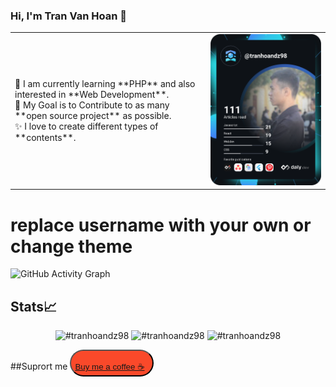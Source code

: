 ### Hi, I'm Tran Van Hoan 👋
<!--
**tranhoandz98/tranhoandz98** is a ✨ _special_ ✨ repository because its `README.md` (this file) appears on your GitHub profile.
Here are some ideas to get you started:
- 🔭 I’m currently working on ...
- 🌱 I’m currently learning ...
- 👯 I’m looking to collaborate on ...
- 🤔 I’m looking for help with ...
- 💬 Ask me about ...
- 📫 How to reach me: ...
- 😄 Pronouns: ...
- ⚡ Fun fact: ...
-->

<table>
<tr>
  <td valign="center">
    🌱 I am currently learning **PHP** and also interested in **Web Development**.</br>
    🎯 My Goal is to Contribute to as many **open source project** as possible.</br>
    ✨ I love to create different types of **contents**.</br>
<td >
    <a href="https://app.daily.dev/DailyDevTips"><img src="https://github.com/tranhoandz98/tranhoandz98/blob/develop/devcard.svg" width="400" alt="Van Hoan Tran's Dev Card"/></a>
  </td>

</tr>
</table>

# replace username with your own or change theme
![GitHub Activity Graph](https://activity-graph.herokuapp.com/graph?username=#tranhoandz98&theme=dracula&hide_border=true)

## Stats📈
<p align="center">
<img width="40%" src="https://github-readme-stats.vercel.app/api/top-langs?username=#tranhoandz98&show_icons=true&theme=dracula&title_color=ff8000&text_color=ffffff&bg_color=6a6a6a&locale=en&layout=compact&hide_border=true" alt="#tranhoandz98" /> 
<img width="48%" src="https://github-readme-stats.vercel.app/api?username=#tranhoandz98&show_icons=true&theme=dracula&title_color=ff8000&text_color=ffffff&bg_color=6a6a6a&locale=en&hide_border=true" alt="#tranhoandz98" />
<img width="48%" src="https://github-readme-streak-stats.herokuapp.com/?user=#tranhoandz98&theme=highcontrast&hide_border=true" alt="#tranhoandz98" />
</p>


<!--START_SECTION:activity-->
<!--END_SECTION:activity-->

##Suprort me
<button class="MuiButtonBase-root MuiButton-root MuiButton-contained CardButton MuiButton-fullWidth" tabindex="0" type="button" data-testid="5e6283b0-3541-4076-9cee-a36bb7ba4630" aria-label="Buy me a coffee ☕️" style="border-radius: 36px; background-color: rgb(250, 73, 42); color: rgb(255, 255, 255); font-family: Jost, sans-serif; text-transform: none; box-shadow: none;"><span class="MuiButton-label"><span style="padding: 6px;">   
  <a href="https://www.buymeacoffee.com/tranhoandz">Buy me a coffee ☕️</a>
 </span></span><span class="MuiTouchRipple-root"></span></button>



